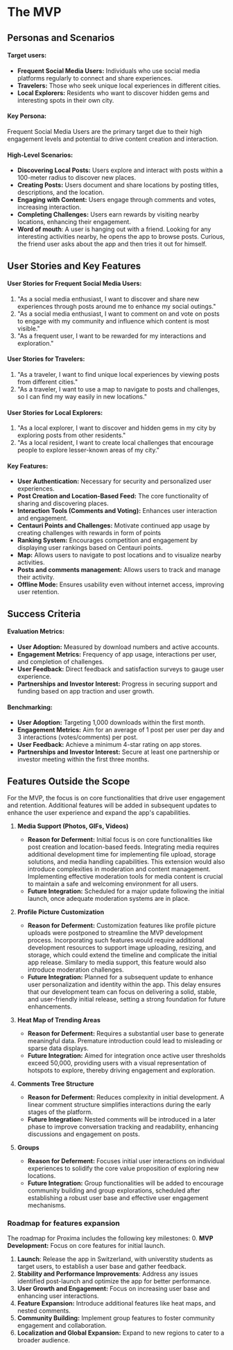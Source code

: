 # The MVP

## Personas and Scenarios

#### Target users:
- **Frequent Social Media Users:** Individuals who use social media platforms regularly to connect and share experiences.
- **Travelers:** Those who seek unique local experiences in different cities.
- **Local Explorers:** Residents who want to discover hidden gems and interesting spots in their own city.

#### Key Persona:
Frequent Social Media Users are the primary target due to their high engagement levels and potential to drive content creation and interaction.

#### High-Level Scenarios:
- **Discovering Local Posts:** Users explore and interact with posts within a 100-meter radius to discover new places.
- **Creating Posts:** Users document and share locations by posting titles, descriptions, and the location.
- **Engaging with Content:** Users engage through comments and votes, increasing interaction.
- **Completing Challenges:** Users earn rewards by visiting nearby locations, enhancing their engagement.
- **Word of mouth**: A user is hanging out with a friend. Looking for any interesting activities nearby, he opens the app to browse posts. Curious, the friend user asks about the app and then tries it out for himself.

## User Stories and Key Features

#### User Stories for Frequent Social Media Users:
1. "As a social media enthusiast, I want to discover and share new experiences through posts around me to enhance my social outings."
2. "As a social media enthusiast, I want to comment on and vote on posts to engage with my community and influence which content is most visible."
3. "As a frequent user, I want to be rewarded for my interactions and exploration."

#### User Stories for Travelers:
1. "As a traveler, I want to find unique local experiences by viewing posts from different cities."
2. "As a traveler, I want to use a map to navigate to posts and challenges, so I can find my way easily in new locations."

#### User Stories for Local Explorers:
1. "As a local explorer, I want to discover and hidden gems in my city by exploring posts from other residents."
2. "As a local resident, I want to create local challenges that encourage people to explore lesser-known areas of my city."

#### Key Features:
- **User Authentication:** Necessary for security and personalized user experiences.
- **Post Creation and Location-Based Feed:** The core functionality of sharing and discovering places.
- **Interaction Tools (Comments and Voting):** Enhances user interaction and engagement.
- **Centauri Points and Challenges:** Motivate continued app usage by creating challenges with rewards in form of points
- **Ranking System:** Encourages competition and engagement by displaying user rankings based on Centauri points.
- **Map:** Allows users to navigate to post locations and to visualize nearby activities.
- **Posts and comments management:** Allows users to track and manage their activity.
- **Offline Mode:** Ensures usability even without internet access, improving user retention.


## Success Criteria

#### Evaluation Metrics:
- **User Adoption:** Measured by download numbers and active accounts.
- **Engagement Metrics:** Frequency of app usage, interactions per user, and completion of challenges.
- **User Feedback:** Direct feedback and satisfaction surveys to gauge user experience.
- **Partnerships and Investor Interest:** Progress in securing support and funding based on app traction and user growth.

#### Benchmarking:
- **User Adoption:** Targeting 1,000 downloads within the first month.
- **Engagement Metrics:** Aim for an average of 1 post per user per day and 3 interactions (votes/comments) per post.
- **User Feedback:** Achieve a minimum 4-star rating on app stores.
- **Partnerships and Investor Interest:** Secure at least one partnership or investor meeting within the first three months.

## Features Outside the Scope

For the MVP, the focus is on core functionalities that drive user engagement and retention. Additional features will be added in subsequent updates to enhance the user experience and expand the app's capabilities.

1. **Media Support (Photos, GIFs, Videos)**
   - **Reason for Deferment:** Initial focus is on core functionalities like post creation and location-based feeds. Integrating media requires additional development time for implementing file upload, storage solutions, and media handling capabilities. This extension would also introduce complexities in moderation and content management. Implementing effective moderation tools for media content is crucial to maintain a safe and welcoming environment for all users.
   - **Future Integration:** Scheduled for a major update following the initial launch, once adequate moderation systems are in place.

2. **Profile Picture Customization**
   - **Reason for Deferment:** Customization features like profile picture uploads were postponed to streamline the MVP development process. Incorporating such features would require additional development resources to support image uploading, resizing, and storage, which could extend the timeline and complicate the initial app release. Similary to media support, this feature would also introduce moderation challenges.
   - **Future Integration:** Planned for a subsequent update to enhance user personalization and identity within the app. This delay ensures that our development team can focus on delivering a solid, stable, and user-friendly initial release, setting a strong foundation for future enhancements.

3. **Heat Map of Trending Areas**
   - **Reason for Deferment:** Requires a substantial user base to generate meaningful data. Premature introduction could lead to misleading or sparse data displays.
   - **Future Integration:** Aimed for integration once active user thresholds exceed 50,000, providing users with a visual representation of hotspots to explore, thereby driving engagement and exploration.

4. **Comments Tree Structure**
   - **Reason for Deferment:** Reduces complexity in initial development. A linear comment structure simplifies interactions during the early stages of the platform.
   - **Future Integration:** Nested comments will be introduced in a later phase to improve conversation tracking and readability, enhancing discussions and engagement on posts.

5. **Groups**
   - **Reason for Deferment:** Focuses initial user interactions on individual experiences to solidify the core value proposition of exploring new locations.
   - **Future Integration:** Group functionalities will be added to encourage community building and group explorations, scheduled after establishing a robust user base and effective user engagement mechanisms.


### Roadmap for features expansion

The roadmap for Proxima includes the following key milestones:
0. **MVP Development:** Focus on core features for initial launch.
1. **Launch**: Release the app in Switzerland, with universtity students as target users, to establish a user base and gather feedback.
2. **Stability and Performance Improvements**: Address any issues identified post-launch and optimize the app for better performance.
3. **User Growth and Engagement:** Focus on increasing user base and enhancing user interactions.
4. **Feature Expansion:** Introduce additional features like heat maps, and nested comments.
5. **Community Building:** Implement group features to foster community engagement and collaboration.
6. **Localization and Global Expansion:** Expand to new regions to cater to a broader audience.
